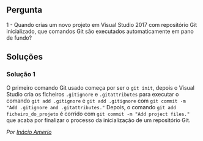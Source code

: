 ## Pergunta

1 - Quando crias um novo projeto em Visual Studio 2017 com repositório Git
inicializado, que comandos Git são executados automaticamente em pano de fundo?

## Soluções

### Solução 1

O primeiro comando Git usado começa por ser o `git init`, depois o Visual Studio
cria os ficheiros `.gitignore` e `.gitattributes` para executar o comando
`git add .gitignore` e `git add .gitignore` com
`git commit -m "Add .gitignore and .gitattributes."` Depois, o comando
`git add ficheiro_do_projeto` é corrido com `git commit -m "Add project files."`
que acaba por finalizar o processo da inicialização de um repositório Git.

*Por [Inácio Amerio](https://github.com/fpthefluffypawed)*